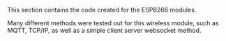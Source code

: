 This section contains the code created for the ESP8266 modules. 

Many different methods were tested out for this wireless module, such as MQTT, TCP/IP, as well as a simple client server websocket method.

